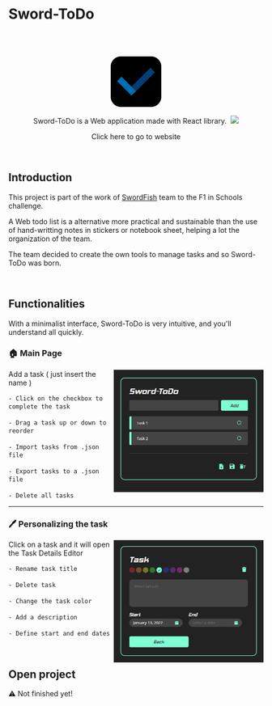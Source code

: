 # Sword-ToDo 

<br/><br/>

<p align=center>
    <img width=100 src='./docs/sword-todo-logo.png'/>
</p>

<p align=center>
    Sword-ToDo is a Web application made with React library.&nbsp;
    <img width=15 src='https://cdn.svgporn.com/logos/react.svg'>
</p>

<p align=center href='https://gabrieldp23.github.io/Sword-ToDo/'>
    Click here to go to website
</p>

<br/>

## Introduction

This project is part of the work of [SwordFish](https://www.instagram.com/swordfish.vca/) team to the F1 in Schools challenge.

A Web todo list is a alternative more practical and sustainable than the use of hand-writting notes in stickers or notebook sheet, helping a lot the organization of the team.

The team decided to create the own tools to manage tasks and so Sword-ToDo was born.

<br/>

## Functionalities

With a minimalist interface, Sword-ToDo is very intuitive, and you'll understand all quickly.
### 🏠 Main Page

<div>
<img align=right height=242 src='./docs/task-list-print.png'/>

Add a task ( just insert the name )

```
- Click on the checkbox to complete the task

- Drag a task up or down to reorder

- Import tasks from .json file 

- Export tasks to a .json file

- Delete all tasks
```
</div>

---

### 🖊 Personalizing the task

<div>
<img align=right height=242 src='./docs/task-details-print.png'/>

Click on a task and it will open the Task Details Editor

```
- Rename task title

- Delete task

- Change the task color 

- Add a description 

- Define start and end dates 
```
</div>

<br/>

## Open project

⚠ Not finished yet!
